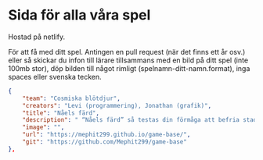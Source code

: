 # Sida för alla våra spel

Hostad på netlify. 

För att få med ditt spel. Antingen en pull request (när det finns ett år osv.) eller så skickar du infon till lärare tillsammans med en bild på ditt spel (inte 100mb stor), döp bilden till något rimligt (spelnamn-ditt-namn.format), inga spaces eller svenska tecken.

```json
{
    "team": "Cosmiska blötdjur",
    "creators": "Levi (programmering), Jonathan (grafik)",
    "title": "Nåels färd",
    "description": " “Nåels färd” så testas din förmåga att befria staden från de onda monstrerna som har snott godis från alla vuxna medborgare.",
    "image": "",
    "url": "https://mephit299.github.io/game-base/",
    "git": "https://github.com/Mephit299/game-base"
},
```